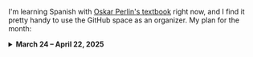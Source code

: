 I'm learning Spanish with [Oskar Perlin's textbook][1] right now, and I find it pretty handy to use the GitHub space as an organizer. My plan for the month:

<details>
<summary><b>March 24 &ndash; April 22, 2025</b></summary>
  
- [x] **2025-03-24** Lesson 28: text and words
- [x] **2025-03-25** Lesson 28: grammar
- [x] **2025-03-26** Lesson 28: exercises
- [x] **2025-03-27** Lesson 29: text and words
- [x] **2025-03-28** Lesson 29: grammar
- [x] **2025-03-29** Lesson 29: exercises
- [x] **2025-03-30** Lesson 30: read the story, learn new words
- [x] **2025-03-31** Lesson 30: grammar and exercises
- [x] **2025-04-01** Lesson 31: read the story, learn new words
- [x] **2025-04-02** Lesson 31: grammar and exercises
- [x] **2025-04-03** Lesson 32: read the story, learn new words
- [x] **2025-04-04** Lesson 32: grammar and exercises
- [x] **2025-04-05** Lesson 33: read the story, learn new words
- [x] **2025-04-06** Lesson 33: grammar and exercises
- [x] **2025-04-07** Lesson 34: read the story, learn new words
- [x] **2025-04-08** Lesson 34: grammar and exercises
- [x] **2025-04-09** Lesson 35: read the story, learn new words
- [x] **2025-04-10** Lesson 35: grammar and exercises
- [x] **2025-04-11** Lesson 36: read the story, learn new words
- [x] **2025-04-12** Lesson 36: grammar and exercises
- [x] **2025-04-13** Lesson 37: read the story, learn new words
- [x] **2025-04-14** Lesson 37: grammar and exercises
- [x] **2025-04-15** Lesson 38: read the story, learn new words
- [x] **2025-04-16** Lesson 38: grammar and exercises
- [x] **2025-04-17** Lesson 39: read the story, learn new words
- [x] **2025-04-18** Lesson 39: grammar and exercises
- [x] **2025-04-19** Lesson 40: read the story, learn new words
- [x] **2025-04-20** Lesson 40: grammar and exercises
- [ ] **2025-04-21** Lesson 41: read the story, learn new words
- [ ] **2025-04-22** Lesson 41: grammar and exercises

</details>


  [1]: https://github.com/vitalizzare/oskar_perlin_spanish.git
